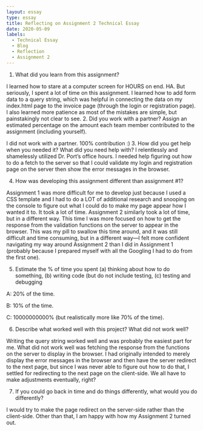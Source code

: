 ```yaml
---
layout: essay
type: essay
title: Reflecting on Assignment 2 Technical Essay
date: 2020-05-09
labels:
  - Technical Essay
  - Blog
  - Reflection
  - Assignment 2
---
```


1. What did you learn from this assignment?

I learned how to stare at a computer screen for HOURS on end.  HA.  But seriously, I spent a lot of time on this assignment.  I learned how to add form data to a query string, which was helpful in connecting the data on my index.html page to the invoice page (through the login or registration page).  I also learned more patience as most of the mistakes are simple, but painstakingly not clear to see.
2. Did you work with a partner? Assign an estimated percentage on the amount each team member contributed to the assignment (including yourself).

I did not work with a partner.  100% contribution :)
3. How did you get help when you needed it? What did you need help with?
I relentlessly and shamelessly utilized Dr. Port’s office hours.  I needed help figuring out how to do a fetch to the server so that I could validate my login and registration page on the server then show the error messages in the browser.

4. How was developing this assignment different than assignment #1?

Assignment 1 was more difficult for me to develop just because I used a CSS template and I had to do a LOT of additional research and snooping on the console to figure out what I could do to make my page appear how I wanted it to.  It took a lot of time.  Assignment 2 similarly took a lot of time, but in a different way.  This time I was more focused on how to get the response from the validation functions on the server to appear in the browser.  This was my pill to swallow this time around, and it was still difficult and time consuming, but in a different way—I felt more confident navigating my way around Assignment 2 than I did in Assignment 1 (probably because I prepared myself with all the Googling I had to do from the first one). 

5. Estimate the % of time you spent (a) thinking about how to do something, (b) writing code (but do not include testing, (c) testing and debugging

A: 20% of the time.

B: 10% of the time.

C: 10000000000% (but realistically more like 70% of the time).

6. Describe what worked well with this project? What did not work well?

Writing the query string worked well and was probably the easiest part for me.  What did not work well was fetching the response from the functions on the server to display in the browser.  I had originally intended to merely display the error messages in the browser and then have the server redirect to the next page, but since I was never able to figure out how to do that, I settled for redirecting to the next page on the client-side.  We all have to make adjustments eventually, right?

7. If you could go back in time and do things differently, what would you do differently?

I would try to make the page redirect on the server-side rather than the client-side.  Other than that, I am happy with how my Assignment 2 turned out.
